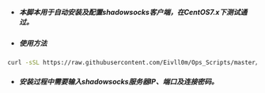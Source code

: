 * ##### 本脚本用于自动安装及配置shadowsocks客户端，在CentOS7.x下测试通过。
* ##### 使用方法
```bash
curl -sSL https://raw.githubusercontent.com/Eivll0m/Ops_Scripts/master/shadowsocks/install_shadowsocks_client.sh | bash
```
* ##### 安装过程中需要输入shadowsocks服务器IP、端口及连接密码。
